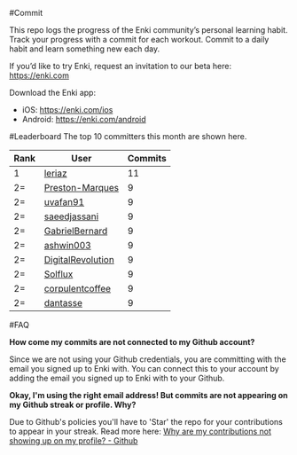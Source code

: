 #Commit

This repo logs the progress of the Enki community’s personal learning habit. Track your progress with a commit for each workout. Commit to a daily habit and learn something new each day.

If you’d like to try Enki, request an invitation to our beta here: https://enki.com

Download the Enki app: 
 - iOS: https://enki.com/ios
 - Android: https://enki.com/android

#Leaderboard
The top 10 committers this month are shown here.

| Rank | User | Commits |
|------|------|---------|
|1|[leriaz](https://github.com/leriaz)|11|
|2=|[Preston-Marques](https://github.com/Preston-Marques)|9|
|2=|[uvafan91](https://github.com/uvafan91)|9|
|2=|[saeedjassani](https://github.com/saeedjassani)|9|
|2=|[GabrielBernard](https://github.com/GabrielBernard)|9|
|2=|[ashwin003](https://github.com/ashwin003)|9|
|2=|[DigitalRevolution](https://github.com/DigitalRevolution)|9|
|2=|[Solflux](https://github.com/Solflux)|9|
|2=|[corpulentcoffee](https://github.com/corpulentcoffee)|9|
|2=|[dantasse](https://github.com/dantasse)|9|

#FAQ

**How come my commits are not connected to my Github account?**

Since we are not using your Github credentials, you are committing with the email you signed up to Enki with. You can connect this to your account by adding the email you signed up to Enki with to your Github.

**Okay, I'm using the right email address! But commits are not appearing on my Github streak or profile. Why?**

Due to Github's policies you'll have to 'Star' the repo for your contributions to appear in your streak. Read more here: [Why are my contributions not showing up on my profile? - Github](https://help.github.com/articles/why-are-my-contributions-not-showing-up-on-my-profile/)
